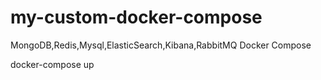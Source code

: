 # my-custom-docker-compose
MongoDB,Redis,Mysql,ElasticSearch,Kibana,RabbitMQ Docker Compose

docker-compose up
